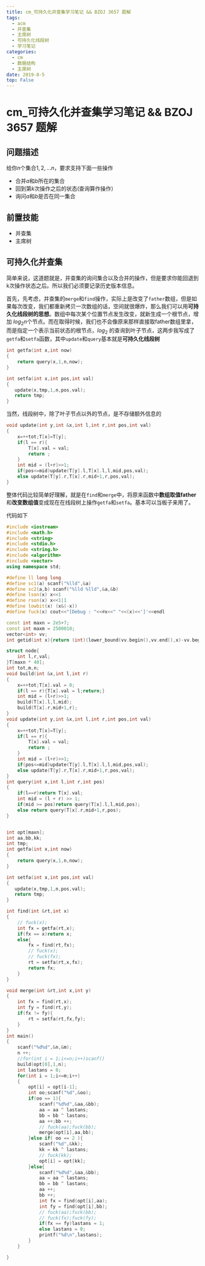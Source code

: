 ```yaml
---
title: cm_可持久化并查集学习笔记 && BZOJ 3657 题解
tags: 
  - acm
  - 并查集
  - 主席树
  - 可持久化线段树
  - 学习笔记
categories:
  - cm
  - 数据结构
  - 主席树
date: 2019-8-5
top: False
---
```

# cm_可持久化并查集学习笔记 && BZOJ 3657 题解

## 问题描述

给你$n$个集合$1,2,...n$，要求支持下面一些操作

- 合并$a$和$b$所在的集合
- 回到第$k$次操作之后的状态(查询算作操作）
- 询问$a$和$b$是否在同一集合
<!-- more -->
## 前置技能

- 并查集
- 主席树

## 可持久化并查集

简单来说，这道题就是，并查集的询问集合以及合并的操作，但是要求你能回退到k次操作状态之后。所以我们必须要记录历史版本信息。

首先，先考虑，并查集的`merge`和`find`操作，实际上是改变了`father`数组，但是如果每次改变，我们都重新拷贝一次数组的话，空间就很爆炸，那么我们可以用**可持久化线段树的思想**。数组中每次某个位置节点发生改变，就新生成一个根节点，增加 $log_{2}n$个节点。而在取得时候，我们也不会像原来那样直接取father数组里拿，而是指定一个表示当前状态的根节点，$log_{2}$ 的查询到叶子节点，这两步我写成了`getfa`和`setfa`函数，其中`update`和`query`基本就是**可持久化线段树**

```c++
int getfa(int x,int now)
{
    return query(x,1,n,now);
}

int setfa(int x,int pos,int val)
{
   update(x,tmp,1,n,pos,val);
   return tmp; 
}
```

当然，线段树中，除了叶子节点以外的节点，是不存储额外信息的

```c++
void update(int y,int &x,int l,int r,int pos,int val)
{
    x=++tot;T[x]=T[y];
    if(l == r){
        T[x].val = val;
        return ;
    }
    int mid = (l+r)>>1;
    if(pos<=mid)update(T[y].l,T[x].l,l,mid,pos,val);
    else update(T[y].r,T[x].r,mid+1,r,pos,val);
}
```

整体代码比较简单好理解，就是在`find`和`merge`中，将原来函数中**数组取值father**和**改变数组值**变成现在在线段树上操作`getfa`和`setfa`。基本可以当板子来用了。

代码如下

```c++
#include <iostream>
#include <math.h>
#include <string>
#include <stdio.h>
#include <string.h>
#include <algorithm>
#include <vector>
using namespace std;

#define ll long long
#define sc1(a) scanf("%lld",&a)
#define sc2(a,b) scanf("%lld %lld",&a,&b)
#define lson(x) x<<1
#define rson(x) x<<1|1
#define lowbit(x) (x&(-x))
#define fuck(x) cout<<"[Debug : "<<#x<<" "<<(x)<<']'<<endl

const int maxn = 2e5+7;
const int maxm = 2500010;
vector<int> vv;
int getid(int x){return (int)(lower_bound(vv.begin(),vv.end(),x)-vv.begin())+1;}

struct node{
    int l,r,val;
}T[maxn * 40];
int tot,m,n;
void build(int &x,int l,int r)
{
    x=++tot;T[x].val = 0;
    if(l == r){T[x].val = l;return;}
    int mid = (l+r)>>1;
    build(T[x].l,l,mid);
    build(T[x].r,mid+1,r);
}
void update(int y,int &x,int l,int r,int pos,int val)
{
    x=++tot;T[x]=T[y];
    if(l == r){
        T[x].val = val;
        return ;
    }
    int mid = (l+r)>>1;
    if(pos<=mid)update(T[y].l,T[x].l,l,mid,pos,val);
    else update(T[y].r,T[x].r,mid+1,r,pos,val);
}
int query(int x,int l,int r,int pos)
{
    if(l==r)return T[x].val;
    int mid = (l + r) >> 1;
    if(mid >= pos)return query(T[x].l,l,mid,pos);
    else return query(T[x].r,mid+1,r,pos);
}


int opt[maxn];
int aa,bb,kk;
int tmp;
int getfa(int x,int now)
{
    return query(x,1,n,now);
}

int setfa(int x,int pos,int val)
{
   update(x,tmp,1,n,pos,val);
   return tmp; 
}

int find(int &rt,int x)
{
    // fuck(x);
    int fx = getfa(rt,x);
    if(fx == x)return x;
    else{
        fx = find(rt,fx);
        // fuck(x);
        // fuck(fx);
        rt = setfa(rt,x,fx);
        return fx;
    }
}

void merge(int &rt,int x,int y)
{
    int fx = find(rt,x);
    int fy = find(rt,y);
    if(fx != fy){
        rt = setfa(rt,fx,fy);
    }
}
int main()
{
    scanf("%d%d",&n,&m);
    n ++;
    //for(int i = 1;i<=n;i++)scanf()
    build(opt[0],1,n);
    int lastans = 0;
    for(int i = 1;i<=m;i++)
    {
        opt[i] = opt[i-1];
        int oo;scanf("%d",&oo);
        if(oo == 1){
            scanf("%d%d",&aa,&bb);
            aa = aa ^ lastans;
            bb = bb ^ lastans;
            aa ++;bb ++;
            // fuck(aa);fuck(bb);
            merge(opt[i],aa,bb);
        }else if( oo == 2 ){
            scanf("%d",&kk);
            kk = kk ^ lastans;
            // fuck(kk);
            opt[i] = opt[kk];
        }else{
            scanf("%d%d",&aa,&bb);
            aa = aa ^ lastans;
            bb = bb ^ lastans;
            aa ++;
            bb ++;
            int fx = find(opt[i],aa);
            int fy = find(opt[i],bb);
            // fuck(aa);fuck(bb);
            // fuck(fx);fuck(fy);
            if(fx == fy)lastans = 1;
            else lastans = 0;
            printf("%d\n",lastans);
        }
    }

}
```
